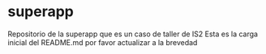 # superapp
Repositorio de la superapp que es un caso de taller de IS2
Esta es la carga inicial del README.md por favor actualizar a la brevedad
